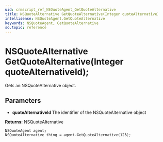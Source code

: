 ```yaml
---
uid: crmscript_ref_NSQuoteAgent_GetQuoteAlternative
title: NSQuoteAlternative GetQuoteAlternative(Integer quoteAlternativeId);
intellisense: NSQuoteAgent.GetQuoteAlternative
keywords: NSQuoteAgent, GetQuoteAlternative
so.topic: reference
---
```


# NSQuoteAlternative GetQuoteAlternative(Integer quoteAlternativeId);

Gets an NSQuoteAlternative object.

## Parameters

* **quoteAlternativeId** The identifier of the NSQuoteAlternative object

**Returns:** NSQuoteAlternative

```crmscript
NSQuoteAgent agent;
NSQuoteAlternative thing = agent.GetQuoteAlternative(123);
```

